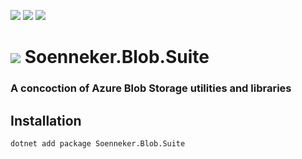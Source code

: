 [![](https://img.shields.io/nuget/v/Soenneker.Blob.Suite.svg?style=for-the-badge)](https://www.nuget.org/packages/Soenneker.Blob.Suite/)
[![](https://img.shields.io/github/actions/workflow/status/soenneker/soenneker.blob.suite/publish-package.yml?style=for-the-badge)](https://github.com/soenneker/soenneker.blob.suite/actions/workflows/publish-package.yml)
[![](https://img.shields.io/nuget/dt/Soenneker.Blob.Suite.svg?style=for-the-badge)](https://www.nuget.org/packages/Soenneker.Blob.Suite/)

# ![](https://user-images.githubusercontent.com/4441470/224455560-91ed3ee7-f510-4041-a8d2-3fc093025112.png) Soenneker.Blob.Suite
### A concoction of Azure Blob Storage utilities and libraries

## Installation

```
dotnet add package Soenneker.Blob.Suite
```
